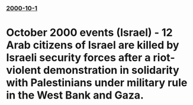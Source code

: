 ### [2000-10-1](/news/2000/10/1/index.md)

#  October 2000 events (Israel) - 12 Arab citizens of Israel are killed by Israeli security forces after a riot-violent demonstration in solidarity with Palestinians under military rule in the West Bank and Gaza.



